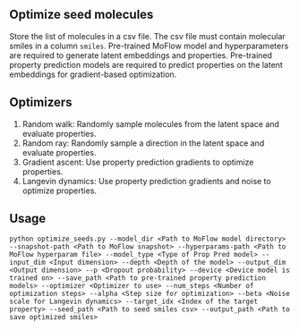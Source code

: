 ## Optimize seed molecules
Store the list of molecules in a csv file. The csv file must contain molecular smiles in a column `smiles`. 
Pre-trained MoFlow model and hyperparameters are required to generate latent embeddings and properties.
Pre-trained property prediction models are required to predict properties on the latent embeddings for gradient-based optimization.

## Optimizers
1. Random walk: Randomly sample molecules from the latent space and evaluate properties.
2. Random ray: Randomly sample a direction in the latent space and evaluate properties.
3. Gradient ascent: Use property prediction gradients to optimize properties.
4. Langevin dynamics: Use property prediction gradients and noise to optimize properties.

## Usage
```
python optimize_seeds.py --model_dir <Path to MoFlow model directory> --snapshot-path <Path to MoFlow snapshot> --hyperparams-path <Path to MoFlow hyperparam file> --model_type <Type of Prop Pred model> --input_dim <Input dimension> --depth <Depth of the model> --output_dim <Output dimension> --p <Dropout probability> --device <Device model is trained on> --save_path <Path to pre-trained property prediction models> --optimizer <Optimizer to use> --num_steps <Number of optimization steps> --alpha <Step size for optimization> --beta <Noise scale for Langevin dynamics> --target_idx <Index of the target property> --seed_path <Path to seed smiles csv> --output_path <Path to save optimized smiles>
```